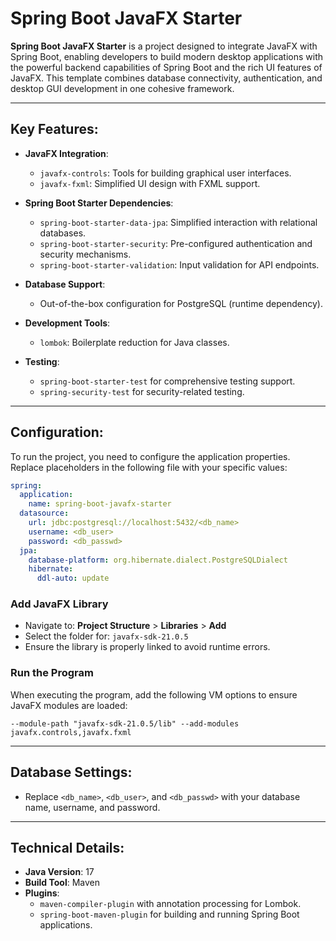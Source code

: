 # Spring Boot JavaFX Starter

**Spring Boot JavaFX Starter** is a project designed to integrate JavaFX with Spring Boot, enabling developers to build modern desktop applications with the powerful backend capabilities of Spring Boot and the rich UI features of JavaFX. This template combines database connectivity, authentication, and desktop GUI development in one cohesive framework.

---

## Key Features:
- **JavaFX Integration**:
  - `javafx-controls`: Tools for building graphical user interfaces.
  - `javafx-fxml`: Simplified UI design with FXML support.

- **Spring Boot Starter Dependencies**:
  - `spring-boot-starter-data-jpa`: Simplified interaction with relational databases.
  - `spring-boot-starter-security`: Pre-configured authentication and security mechanisms.
  - `spring-boot-starter-validation`: Input validation for API endpoints.

- **Database Support**:
  - Out-of-the-box configuration for PostgreSQL (runtime dependency).

- **Development Tools**:
  - `lombok`: Boilerplate reduction for Java classes.

- **Testing**:
  - `spring-boot-starter-test` for comprehensive testing support.
  - `spring-security-test` for security-related testing.

---

## Configuration:
To run the project, you need to configure the application properties. Replace placeholders in the following file with your specific values:

```yaml
spring:
  application:
    name: spring-boot-javafx-starter
  datasource:
    url: jdbc:postgresql://localhost:5432/<db_name>
    username: <db_user>
    password: <db_passwd>
  jpa:
    database-platform: org.hibernate.dialect.PostgreSQLDialect
    hibernate:
      ddl-auto: update
```

### Add JavaFX Library  
- Navigate to: **Project Structure** > **Libraries** > **Add**  
- Select the folder for: `javafx-sdk-21.0.5`  
- Ensure the library is properly linked to avoid runtime errors. 

### Run the Program  
When executing the program, add the following VM options to ensure JavaFX modules are loaded:  

```shell
--module-path "javafx-sdk-21.0.5/lib" --add-modules javafx.controls,javafx.fxml
```

---

## Database Settings:
- Replace `<db_name>`, `<db_user>`, and `<db_passwd>` with your database name, username, and password.

---

## Technical Details:
- **Java Version**: 17
- **Build Tool**: Maven
- **Plugins**:
  - `maven-compiler-plugin` with annotation processing for Lombok.
  - `spring-boot-maven-plugin` for building and running Spring Boot applications.